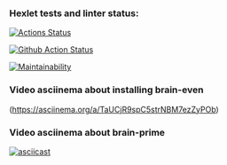 ### Hexlet tests and linter status:
[![Actions Status](https://github.com/kazanmarat/python-project-lvl1/workflows/hexlet-check/badge.svg)](https://github.com/kazanmarat/python-project-lvl1/actions)

[![Github Action Status](https://github.com/kazanmarat/python-project-lvl1/workflows/makelint/badge.svg)](https://github.com/kazanmarat/python-project-lvl1/actions)

[![Maintainability](https://api.codeclimate.com/v1/badges/a5551f40b263ba2c3764/maintainability)](https://codeclimate.com/github/ooade/NextSimpleStarter/maintainability)

### Video asciinema about installing brain-even
(https://asciinema.org/a/TaUCjR9spC5strNBM7ezZyPOb)

### Video asciinema about brain-prime
[![asciicast](https://asciinema.org/a/14.png)](https://asciinema.org/a/nysOJlnwkrKyT2MiFzDa74PJQ)
